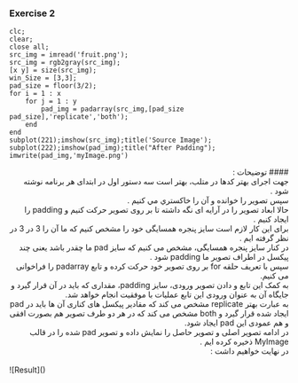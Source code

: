 ### Exercise 2
```
clc;
clear;
close all;
src_img = imread('fruit.png');
src_img = rgb2gray(src_img);
[x y] = size(src_img);
win_Size = [3,3];
pad_size = floor(3/2);
for i = 1 : x
    for j = 1 : y
        pad_img = padarray(src_img,[pad_size pad_size],'replicate','both');     
    end
end
subplot(221);imshow(src_img);title('Source Image');
subplot(222);imshow(pad_img);title("After Padding");
imwrite(pad_img,'myImage.png')
```
<div dir="rtl">
#### توضیحات :
<br/>
جهت اجرای بهتر کدها در متلب، بهتر است سه دستور اول در ابتدای هر برنامه نوشته شود . 
<br/>
سپس تصوير را خوانده و آن را خاكستري مي كنيم .
<br/>
حالا ابعاد تصویر را در آرایه ای نگه داشته تا بر روی تصویر حرکت کنیم و padding را ایجاد کنیم .
<br/>
برای این کار لازم است سایز پنجره همسایگی خود را مشخص کنیم که ما آن را 3 در 3 در نظر گرفته ایم .
<br/>
در کنار سایز پنجره همسایگی، مشخص می کنیم که سایز pad ما چقدر باشد یعنی چند پیکسل در اطراف تصویر ما padding  شود .
<br/>
سپس با تعریف حلقه for بر روی تصویر خود حرکت کرده و تابع padarray را فراخوانی می کنیم.
<br/>
به کمک این تابع و دادن تصویر ورودی، سایز padding، مقداری که باید در آن قرار گیرد و جایگاه آن به عنوان ورودی این تابع عملیات با موفقیت انجام خواهد شد.
<br/>
به عبارت بهتر replicate مشخص می کند که مقادیر پیکسل های کناری آن ها باید در pad ایجاد شده قرار گیرد
و 
both مشخص می کند که در هر دو طرف تصویر هم بصورت افقی و هم عمودی این pad ایجاد شود.
<br/>
در ادامه تصویر اصلی و تصویر حاصل را نمایش داده و تصویر pad شده را در قالب MyImage ذخیره کرده ایم .
<br/>
در نهايت خواهیم داشت :  
</div>
<br/>
![Result]()